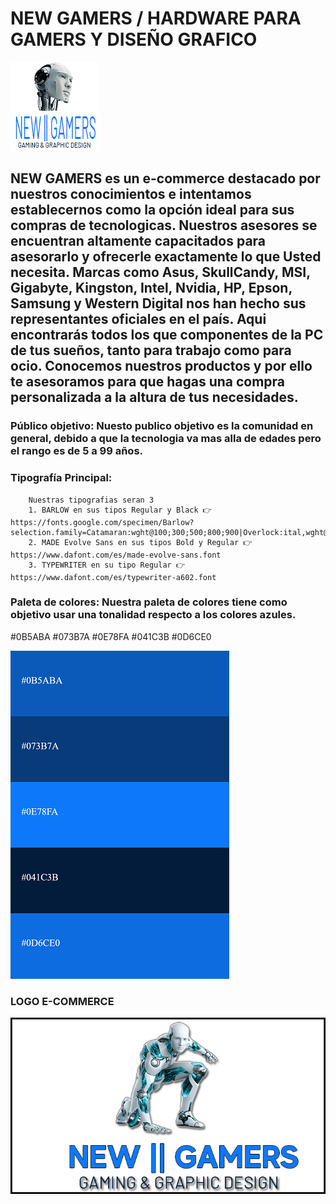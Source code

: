 # **NEW GAMERS / HARDWARE PARA GAMERS Y DISEÑO GRAFICO** 
   ![LogoChico](https://github.com/ManuCaporaso/ecommerce-NewGamers-/blob/main/Design/LOGO%20CHICO.png)


## **NEW GAMERS** es un e-commerce destacado por nuestros conocimientos e intentamos establecernos como la opción ideal para sus compras de tecnologicas. Nuestros asesores se encuentran altamente capacitados para asesorarlo y ofrecerle exactamente lo que Usted necesita. Marcas como Asus, SkullCandy, MSI, Gigabyte, Kingston, Intel, Nvidia, HP, Epson, Samsung y Western Digital nos han hecho sus representantes oficiales en el país. Aqui encontrarás todos los que componentes de la PC de tus sueños, tanto para trabajo como para ocio. Conocemos nuestros productos y por ello te asesoramos para que hagas una compra personalizada a la altura de tus necesidades.

### **Público objetivo:** Nuesto publico objetivo es la comunidad en general, debido a que la tecnologia va mas alla de edades pero el rango es de 5 a 99 años.

### **Tipografía Principal:** 
        Nuestras tipografias seran 3 
        1. BARLOW en sus tipos Regular y Black 👉 https://fonts.google.com/specimen/Barlow?selection.family=Catamaran:wght@100;300;500;800;900|Overlock:ital,wght@0,400;0,700;0,900;1,400;1,700;1,900&query=BARLOW
        2. MADE Evolve Sans en sus tipos Bold y Regular 👉 https://www.dafont.com/es/made-evolve-sans.font
        3. TYPEWRITER en su tipo Regular 👉 https://www.dafont.com/es/typewriter-a602.font

### **Paleta de colores:** Nuestra paleta de colores tiene como objetivo usar una tonalidad respecto a los colores azules.
#0B5ABA
#073B7A
#0E78FA
#041C3B
#0D6CE0

![Paleta](https://github.com/ManuCaporaso/ecommerce-NewGamers-/blob/main/Design/paleta.png)

### **LOGO E-COMMERCE**

![Logo](https://github.com/ManuCaporaso/ecommerce-NewGamers-/blob/main/Design/LOGO%20FINAL2.png)

